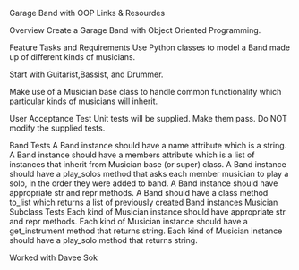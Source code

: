 Garage Band with OOP
Links & Resourdes

Overview
Create a Garage Band with Object Oriented Programming.

Feature Tasks and Requirements
Use Python classes to model a Band made up of different kinds of musicians.

Start with Guitarist,Bassist, and Drummer.

Make use of a Musician base class to handle common functionality which particular kinds of musicians will inherit.

User Acceptance Test
Unit tests will be supplied. Make them pass. Do NOT modify the supplied tests.

Band Tests
A Band instance should have a name attribute which is a string.
A Band instance should have a members attribute which is a list of instances that inherit from Musician base (or super) class.
A Band instance should have a play_solos method that asks each member musician to play a solo, in the order they were added to band.
A Band instance should have appropriate str and repr methods.
A Band should have a class method to_list which returns a list of previously created Band instances
Musician Subclass Tests
Each kind of Musician instance should have appropriate str and repr methods.
Each kind of Musician instance should have a get_instrument method that returns string.
Each kind of Musician instance should have a play_solo method that returns string.

Worked with Davee Sok